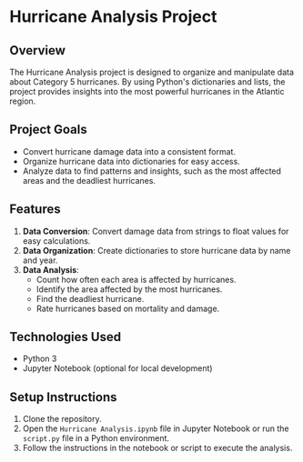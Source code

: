 # Hurricane Analysis Project

## Overview

The Hurricane Analysis project is designed to organize and manipulate data about Category 5 hurricanes. By using Python's dictionaries and lists, the project provides insights into the most powerful hurricanes in the Atlantic region.

## Project Goals

- Convert hurricane damage data into a consistent format.
- Organize hurricane data into dictionaries for easy access.
- Analyze data to find patterns and insights, such as the most affected areas and the deadliest hurricanes.

## Features

1. **Data Conversion**: Convert damage data from strings to float values for easy calculations.
2. **Data Organization**: Create dictionaries to store hurricane data by name and year.
3. **Data Analysis**: 
   - Count how often each area is affected by hurricanes.
   - Identify the area affected by the most hurricanes.
   - Find the deadliest hurricane.
   - Rate hurricanes based on mortality and damage.

## Technologies Used

- Python 3
- Jupyter Notebook (optional for local development)

## Setup Instructions

1. Clone the repository.
2. Open the `Hurricane Analysis.ipynb` file in Jupyter Notebook or run the `script.py` file in a Python environment.
3. Follow the instructions in the notebook or script to execute the analysis.

